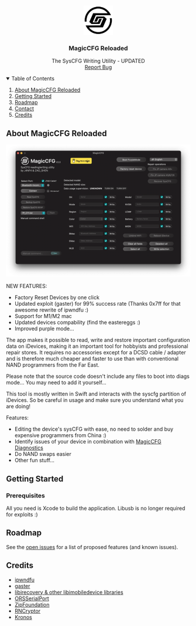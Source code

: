 <!--
*** Thanks for checking out the Best-README-Template. If you have a suggestion
*** that would make this better, please fork the repo and create a pull request
*** or simply open an issue with the tag "enhancement".
*** Thanks again! Now go create something AMAZING! :D
-->



<!-- PROJECT SHIELDS -->
<!--
*** I'm using markdown "reference style" links for readability.
*** Reference links are enclosed in brackets [ ] instead of parentheses ( ).
*** See the bottom of this document for the declaration of the reference variables
*** for contributors-url, forks-url, etc. This is an optional, concise syntax you may use.
*** https://www.markdownguide.org/basic-syntax/#reference-style-links
-->


<!-- PROJECT LOGO -->
<br />
<p align="center">
  <a href="https://github.com/j4nf4b3l/MagicCFG-Reloaded">
    <img src="images/logo.png" alt="Logo" width="80" height="80">
  </a>

  <h3 align="center">MagicCFG Reloaded</h3>

  <p align="center">
    The SysCFG Writing Utility - UPDATED
    <br />
    <a href="https://github.com/j4nf4b3l/MagicCFG-Reloaded/issues">Report Bug</a>
  </p>
</p>



<!-- TABLE OF CONTENTS -->
<details open="open">
  <summary>Table of Contents</summary>
  <ol>
    <li>
      <a href="#about-magicclock">About MagicCFG Reloaded</a>
    </li>
    <li>
      <a href="#getting-started">Getting Started</a>
    </li>
    <li><a href="#roadmap">Roadmap</a></li>
    <li><a href="#contact">Contact</a></li>
    <li><a href="#credits">Credits</a></li>
  </ol>
</details>



<!-- ABOUT THE PROJECT -->
## About MagicCFG Reloaded

[![Product Name Screen Shot][product-screenshot]](https://example.com)

NEW FEATURES:
* Factory Reset Devices by one click
* Updated exploit (gaster) for 99% success rate (Thanks 0x7ff for that awesome rewrite of ipwndfu :)
* Support for M1/M2 mac
* Updated devices compability (find the eastereggs :)
* Improved purple mode...

The app makes it possible to read, write and restore important configuration data on iDevices, making it an important tool for hobbyists and professional repair stores. It requires no accessories except for a DCSD cable / adapter and is therefore much cheaper and faster to use than with conventional NAND programmers from the Far East.

Please note that the source code doesn't include any files to boot into diags mode... You may need to add it yourself...

This tool is mostly written in Swift and interacts with the syscfg partition of iDevices. So be careful in usage and make sure you understand what you are doing!

Features:
* Editing the device's sysCFG with ease, no need to solder and buy expensive programmers from China :)
* Identify issues of your device in combination with [MagicCFG Diagnostics]()
* Do NAND swaps easier
* Other fun stuff...

<!-- GETTING STARTED -->
## Getting Started
### Prerequisites

All you need is Xcode to build the application. Libusb is no longer required for exploits :)
  
  
<!-- ROADMAP -->
## Roadmap

See the [open issues](https://github.com/j4nf4b3l/MagicCFG-Reloaded/issues) for a list of proposed features (and known issues).



<!-- Credits -->
## Credits
* [ipwndfu](https://github.com/axi0mX/ipwndfu)
* [gaster](https://github.com/0x7ff/gaster)
* [libirecovery & other libimobiledevice libraries](https://github.com/libimobiledevice/libirecovery)
* [ORSSerialPort](https://github.com/armadsen/ORSSerialPort)
* [ZipFoundation](https://github.com/weichsel/ZIPFoundation)
* [RNCryptor](https://github.com/RNCryptor/RNCryptor)
* [Kronos](https://github.com/MobileNativeFoundation/Kronos)





<!-- MARKDOWN LINKS & IMAGES -->
[product-screenshot]: images/screenshot.png

